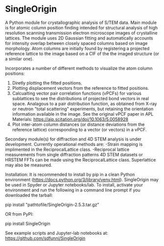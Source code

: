 # SingleOrigin

A Python module for crystallographic analysis of S/TEM data.
Main module is for atomic column position finding intended for structural analysis of high resolution scanning transmission electron microscope images of crystalline lattices. The module uses 2D Gaussian fitting and automatically accounts for intensity overlap between closely spaced columns based on image morphology. Atom columns are initially found by registering a projected reference lattice to the image based on a CIF of the the imaged structure (or a similar one).

Incorporates a number of different methods to visualize the atom column positions:
1) Diretly plotting the fitted positions.
2) Plotting displacement vectors from the reference to fitted positions.
3) Calcualting vector pair correlation functions (vPCFs) for various sublattices to see the distributions of projected bond vectors in real space. Analagous to a pair distribution function, as obtained from X-ray or neutron "total scattering" experiments, but retaining the orientation information available in the image. See the original vPCF paper in APL Materials: https://aip.scitation.org/doi/10.1063/5.0058928
4) Plot inter-atom column distances (or distance deviations from the reference lattice) corresponding to a vector (or vectors) in a vPCF.

Secondary module(s) for diffraction and 4D STEM analysis is under development. Currently operational methods are:
-Strain mapping is implimented in the ReciprocalLattice class.
-Reciprocal lattice measurements from single diffraction patterns 4D STEM datasets or HRSTEM FFTs can be made using the ReciprocalLattice class. Superlattice may also be measured.

Installation:
It is recommended to install by pip in a clean Python environment (https://docs.python.org/3/library/venv.html). SingleOrigin may be used in Spyder or Jupyter notebooks/lab. To install, activate your environment and run the following in a command line prompt if you downloaded the tarball:

pip install "pathtofile/SingleOrigin-2.5.3.tar.gz"

OR from PyPI:

pip install SingleOrigin

See example scripts and Jupyter-lab notebooks at: https://github.com/sdfunni/SingleOrigin 
